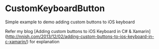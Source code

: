 CustomKeyboardButton
====================

Simple example to demo adding custom buttons to iOS keyboard

Refer my blog [Adding custom buttons to iOS Keyboard in C# & Xamarin] (http://nnish.com/2013/12/02/adding-custom-buttons-to-ios-keyboard-in-c-xamarin/) for explanation
